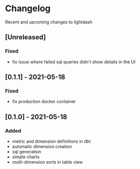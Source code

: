 # Changelog

Recent and upcoming changes to lightdash

## [Unreleased]
### Fixed
 - fix issue where failed sql queries didn't show details in the UI

## [0.1.1] - 2021-05-18
### Fixed
 - fix production docker container

## [0.1.0] - 2021-05-18
### Added
 - metric and dimension definitions in dbt
 - automatic dimension creation
 - sql generation
 - simple charts
 - multi-dimension sorts in table view
